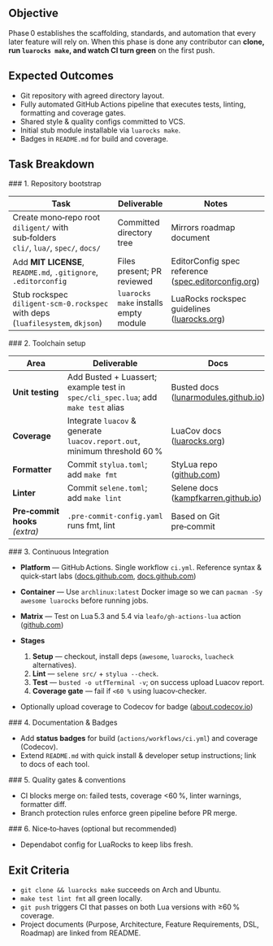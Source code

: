 ## Objective

Phase 0 establishes the scaffolding, standards, and automation that every later feature will rely on. When this phase is done any contributor can **clone, run `luarocks make`, and watch CI turn green** on the first push.

## Expected Outcomes

* Git repository with agreed directory layout.
* Fully automated GitHub Actions pipeline that executes tests, linting, formatting and coverage gates.
* Shared style & quality configs committed to VCS.
* Initial stub module installable via `luarocks make`.
* Badges in `README.md` for build and coverage.

## Task Breakdown

\### 1. Repository bootstrap

| Task                                                                                | Deliverable                           | Notes                                                                                                                  |
| ----------------------------------------------------------------------------------- | ------------------------------------- | ---------------------------------------------------------------------------------------------------------------------- |
| Create mono‑repo root `diligent/` with sub‑folders `cli/`, `lua/`, `spec/`, `docs/` | Committed directory tree              | Mirrors roadmap document                                                                                               |
| Add **MIT LICENSE**, `README.md`, `.gitignore`, `.editorconfig`                     | Files present; PR reviewed            | EditorConfig spec reference ([spec.editorconfig.org](https://spec.editorconfig.org/index.html?utm_source=chatgpt.com)) |
| Stub rockspec `diligent‑scm‑0.rockspec` with deps (`luafilesystem`, `dkjson`)       | `luarocks make` installs empty module | LuaRocks rockspec guidelines ([luarocks.org](https://luarocks.org/about?utm_source=chatgpt.com))                       |

\### 2. Toolchain setup

| Area                           | Deliverable                                                                       | Docs                                                                                                  |
| ------------------------------ | --------------------------------------------------------------------------------- | ----------------------------------------------------------------------------------------------------- |
| **Unit testing**               | Add Busted + Luassert; example test in `spec/cli_spec.lua`; add `make test` alias | Busted docs ([lunarmodules.github.io](https://lunarmodules.github.io/busted/?utm_source=chatgpt.com)) |
| **Coverage**                   | Integrate `luacov` & generate `luacov.report.out`, minimum threshold 60 %         | LuaCov docs ([luarocks.org](https://luarocks.org/modules/mpeterv/luacov?utm_source=chatgpt.com))      |
| **Formatter**                  | Commit `stylua.toml`; add `make fmt`                                              | StyLua repo ([github.com](https://github.com/JohnnyMorganz/StyLua?utm_source=chatgpt.com))            |
| **Linter**                     | Commit `selene.toml`; add `make lint`                                             | Selene docs ([kampfkarren.github.io](https://kampfkarren.github.io/selene/?utm_source=chatgpt.com))   |
| **Pre‑commit hooks** *(extra)* | `.pre‑commit‑config.yaml` runs fmt, lint                                          | Based on Git pre‑commit                                                                               |

\### 3. Continuous Integration

* **Platform** — GitHub Actions. Single workflow `ci.yml`. Reference syntax & quick‑start labs ([docs.github.com](https://docs.github.com/actions/reference/workflow-syntax-for-github-actions?utm_source=chatgpt.com), [docs.github.com](https://docs.github.com/actions/quickstart?utm_source=chatgpt.com))
* **Container** — Use `archlinux:latest` Docker image so we can `pacman ‑Sy awesome luarocks` before running jobs.
* **Matrix** — Test on Lua 5.3 and 5.4 via `leafo/gh-actions-lua` action ([github.com](https://github.com/leafo/gh-actions-lua?utm_source=chatgpt.com))
* **Stages**

  1. **Setup** — checkout, install deps (`awesome`, `luarocks`, `luacheck` alternatives).
  2. **Lint** — `selene src/` + `stylua --check`.
  3. **Test** — `busted -o utfTerminal -v`; on success upload Luacov report.
  4. **Coverage gate** — fail if `<60 %` using luacov‑checker.
* Optionally upload coverage to Codecov for badge ([about.codecov.io](https://about.codecov.io/tool/luacov/?utm_source=chatgpt.com))

\### 4. Documentation & Badges

* Add **status badges** for build (`actions/workflows/ci.yml`) and coverage (Codecov).
* Extend `README.md` with quick install & developer setup instructions; link to docs of each tool.

\### 5. Quality gates & conventions

* CI blocks merge on: failed tests, coverage <60 %, linter warnings, formatter diff.
* Branch protection rules enforce green pipeline before PR merge.

\### 6. Nice‑to‑haves (optional but recommended)

* Dependabot config for LuaRocks to keep libs fresh.

## Exit Criteria

* `git clone && luarocks make` succeeds on Arch and Ubuntu.
* `make test lint fmt` all green locally.
* `git push` triggers CI that passes on both Lua versions with ≥60 % coverage.
* Project documents (Purpose, Architecture, Feature Requirements, DSL, Roadmap) are linked from README.

